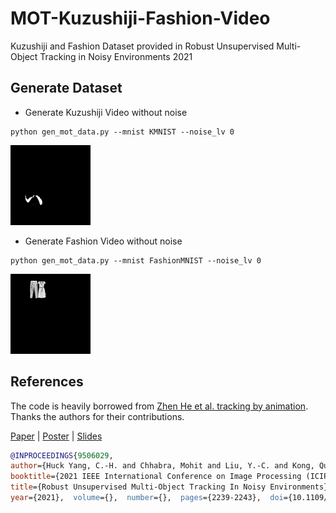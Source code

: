 # MOT-Kuzushiji-Fashion-Video
Kuzushiji and Fashion Dataset provided in Robust Unsupervised Multi-Object Tracking in Noisy Environments 2021

## Generate Dataset

- Generate Kuzushiji Video without noise

```
python gen_mot_data.py --mnist KMNIST --noise_lv 0

```

![img](https://github.com/huckiyang/MOT-Kuzushiji-Fashion-Video/blob/master/img_demo/kmnist.gif)


- Generate Fashion Video without noise

```
python gen_mot_data.py --mnist FashionMNIST --noise_lv 0

```

![img](https://github.com/huckiyang/MOT-Kuzushiji-Fashion-Video/blob/master/img_demo/fashion.gif)



## References

The code is heavily borrowed from [Zhen He et al. tracking by animation](https://github.com/zhen-he/tracking-by-animation). Thanks the authors for their contributions. 


[Paper](https://arxiv.org/pdf/2105.10005.pdf) | [Poster](https://github.com/huckiyang/MOT-Kuzushiji-Fashion-Video/blob/main/Huck_ICIP21_Poster.pdf) | [Slides](https://docs.google.com/presentation/d/1GFItGucAZOFi3VBtwbNM9S1M0jLcgpss1ph-r6y8l9U/edit?usp=sharing)

```bib
@INPROCEEDINGS{9506029,  
author={Huck Yang, C.-H. and Chhabra, Mohit and Liu, Y.-C. and Kong, Quan and Yoshinaga, Tomoaki and Murakami, Tomokazu},  
booktitle={2021 IEEE International Conference on Image Processing (ICIP)},   
title={Robust Unsupervised Multi-Object Tracking In Noisy Environments},   
year={2021},  volume={},  number={},  pages={2239-2243},  doi={10.1109/ICIP42928.2021.9506029}}
```
